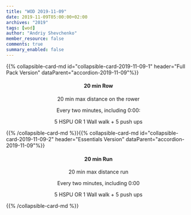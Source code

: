 ```yaml
---
title: "WOD 2019-11-09"
date: 2019-11-09T05:00:00+02:00
archives: "2019"
tags: [wod]
author: "Andriy Shevchenko"
member_resource: false
comments: true
summary_enabled: false
---
```


<div id="accordion-2019-11-09">
{{% collapsible-card-md id="collapsible-card-2019-11-09-1" header="Full Pack Version" dataParent="accordion-2019-11-09"%}}
<center>

#### 20 min Row

20 min max distance on the rower

Every two minutes, including 0:00:

5 HSPU OR 1 Wall walk + 5 push ups

</center>
{{% /collapsible-card-md %}}{{% collapsible-card-md id="collapsible-card-2019-11-09-2" header="Essentials Version" dataParent="accordion-2019-11-09"%}}
<center>

#### 20 min Run

20 min max distance run

Every two minutes, including 0:00

5 HSPU OR 1 Wall walk + 5 push ups

</center>
{{% /collapsible-card-md %}}
</div>